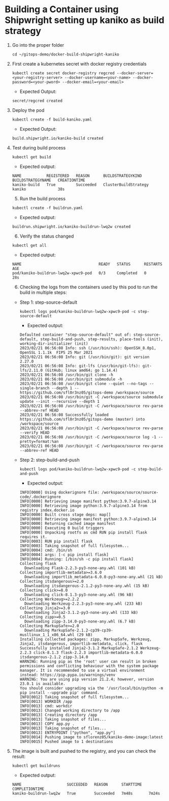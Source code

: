 # Building a Container using Shipwright setting up kaniko as build strategy

1. Go into the proper folder

    ```console
    cd ~/gitops-demo/docker-build-shipwright-kaniko
    ```

2. First create a kubernetes secret with docker registry credentials

    ```console
    kubectl create secret docker-registry regcred --docker-server=<your-registry-server> --docker-username=<your-name> --docker-password=<your-pword> --docker-email=<your-email>
    ```

    - Expected Output:

    ```console
    secret/regcred created
    ```

3. Deploy the pod


    ```console
    kubectl create -f build-kaniko.yaml
    ```

    - Expected Output:

    ```console
    build.shipwright.io/kaniko-build created
    ```

4. Test during build process

    ```console
    kubectl get build
    ```

    - Expected output:

    ```console
    NAME           REGISTERED   REASON      BUILDSTRATEGYKIND      BUILDSTRATEGYNAME   CREATIONTIME
    kaniko-build   True         Succeeded   ClusterBuildStrategy   kaniko              38s
    ```

    5. Run the build process

    ```console
    kubectl create -f buildrun.yaml
    ```

    - Expected output:

    ```console
    buildrun.shipwright.io/kaniko-buildrun-lwq2w created
    ```

    6. Verify the status changed

    ```console
    kubectl get all
    ```

    - Expected output:

    ```console
    NAME                                  READY   STATUS      RESTARTS   AGE
    pod/kaniko-buildrun-lwq2w-xpwc9-pod   0/3     Completed   0          28s
    ```

    6. Checking the logs from the containers used by this pod to run the build in multiple steps:

    - Step 1: step-source-default

      ```console
      kubectl logs pod/kaniko-buildrun-lwq2w-xpwc9-pod -c step-source-default
      ```

      - Expected output:

      ```console
      Defaulted container "step-source-default" out of: step-source-default, step-build-and-push, step-results, place-tools (init), working-dir-initializer (init)
      2023/02/21 06:56:08 Info: ssh (/usr/bin/ssh): OpenSSH_8.0p1, OpenSSL 1.1.1k  FIPS 25 Mar 2021
      2023/02/21 06:56:08 Info: git (/usr/bin/git): git version 2.27.0
      2023/02/21 06:56:08 Info: git-lfs (/usr/bin/git-lfs): git-lfs/2.11.0 (GitHub; linux amd64; go 1.14.4)
      2023/02/21 06:56:08 /usr/bin/git clone -h
      2023/02/21 06:56:08 /usr/bin/git submodule -h
      2023/02/21 06:56:08 /usr/bin/git clone --quiet --no-tags --single-branch --depth 1 -- https://github.com/sfl0r3nz05/gitops-demo /workspace/source
      2023/02/21 06:56:08 /usr/bin/git -C /workspace/source submodule update --init --recursive --depth 1
      2023/02/21 06:56:08 /usr/bin/git -C /workspace/source rev-parse --abbrev-ref HEAD
      2023/02/21 06:56:08 Successfully loaded https://github.com/sfl0r3nz05/gitops-demo (master) into /workspace/source
      2023/02/21 06:56:08 /usr/bin/git -C /workspace/source rev-parse --verify HEAD
      2023/02/21 06:56:08 /usr/bin/git -C /workspace/source log -1 --pretty=format:%an
      2023/02/21 06:56:08 /usr/bin/git -C /workspace/source rev-parse --abbrev-ref HEAD
      ```

    - Step 2: step-build-and-push

      ```console
      kubectl logs pod/kaniko-buildrun-lwq2w-xpwc9-pod -c step-build-and-push
      ```

      - Expected output:

      ```console
      INFO[0000] Using dockerignore file: /workspace/source/source-code/.dockerignore 
      INFO[0000] Retrieving image manifest python:3.9.7-alpine3.14 
      INFO[0000] Retrieving image python:3.9.7-alpine3.14 from registry index.docker.io 
      INFO[0000] Built cross stage deps: map[]                
      INFO[0000] Retrieving image manifest python:3.9.7-alpine3.14 
      INFO[0000] Returning cached image manifest              
      INFO[0000] Executing 0 build triggers                   
      INFO[0000] Unpacking rootfs as cmd RUN pip install flask requires it. 
      INFO[0003] RUN pip install flask                        
      INFO[0003] Taking snapshot of full filesystem...        
      INFO[0004] cmd: /bin/sh                                 
      INFO[0004] args: [-c pip install flask]                 
      INFO[0004] Running: [/bin/sh -c pip install flask]      
      Collecting flask
        Downloading Flask-2.2.3-py3-none-any.whl (101 kB)
      Collecting importlib-metadata>=3.6.0
        Downloading importlib_metadata-6.0.0-py3-none-any.whl (21 kB)
      Collecting itsdangerous>=2.0
        Downloading itsdangerous-2.1.2-py3-none-any.whl (15 kB)
      Collecting click>=8.0
        Downloading click-8.1.3-py3-none-any.whl (96 kB)
      Collecting Werkzeug>=2.2.2
        Downloading Werkzeug-2.2.3-py3-none-any.whl (233 kB)
      Collecting Jinja2>=3.0
        Downloading Jinja2-3.1.2-py3-none-any.whl (133 kB)
      Collecting zipp>=0.5
        Downloading zipp-3.14.0-py3-none-any.whl (6.7 kB)
      Collecting MarkupSafe>=2.0
        Downloading MarkupSafe-2.1.2-cp39-cp39-musllinux_1_1_x86_64.whl (29 kB)
      Installing collected packages: zipp, MarkupSafe, Werkzeug, Jinja2, itsdangerous, importlib-metadata, click, flask
      Successfully installed Jinja2-3.1.2 MarkupSafe-2.1.2 Werkzeug-2.2.3 click-8.1.3 flask-2.2.3 importlib-metadata-6.0.0 itsdangerous-2.1.2 zipp-3.14.0
      WARNING: Running pip as the 'root' user can result in broken permissions and conflicting behaviour with the system package manager. It is recommended to use a virtual environment      instead: https://pip.pypa.io/warnings/venv
      WARNING: You are using pip version 21.2.4; however, version 23.0.1 is available.
      You should consider upgrading via the '/usr/local/bin/python -m pip install --upgrade pip' command.
      INFO[0012] Taking snapshot of full filesystem...        
      INFO[0013] WORKDIR /app                                 
      INFO[0013] cmd: workdir                                 
      INFO[0013] Changed working directory to /app            
      INFO[0013] Creating directory /app                      
      INFO[0013] Taking snapshot of files...                  
      INFO[0013] COPY app.py .                                
      INFO[0013] Taking snapshot of files...                  
      INFO[0013] ENTRYPOINT ["python", "app.py"]              
      INFO[0014] Pushing image to sflorenz05/kaniko-demo-image:latest 
      INFO[0015] Pushed image to 1 destinations 
      ```

7. The image is built and pushed to the registry, and you can check the result:

    ```console
    kubectl get buildruns
    ```

    - Expected output:

    ```console
    NAME                    SUCCEEDED   REASON      STARTTIME   COMPLETIONTIME
    kaniko-buildrun-lwq2w   True        Succeeded   7m48s       7m24s
    ```